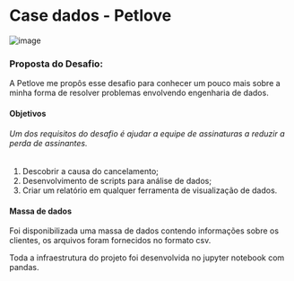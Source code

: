 # Case dados - Petlove
![image](https://github.com/Danielesouza98/case-petlove/assets/139600712/5c70fc5f-bfa3-4e19-8307-2bb2724eef85)

### Proposta do Desafio:
A Petlove me propôs esse desafio para conhecer um pouco mais sobre a minha forma de resolver problemas envolvendo engenharia de dados.

#### Objetivos
###### Um dos requisitos do desafio é ajudar a equipe de assinaturas a reduzir a perda de assinantes.
1. Descobrir a causa do cancelamento;
2. Desenvolvimento de scripts para análise de dados;
3. Criar um relatório em qualquer ferramenta de visualização de dados.

#### Massa de dados
Foi disponibilizada uma massa de dados contendo informações sobre os clientes, os arquivos foram fornecidos no formato csv.


Toda a infraestrutura do projeto foi desenvolvida no jupyter notebook com pandas.
